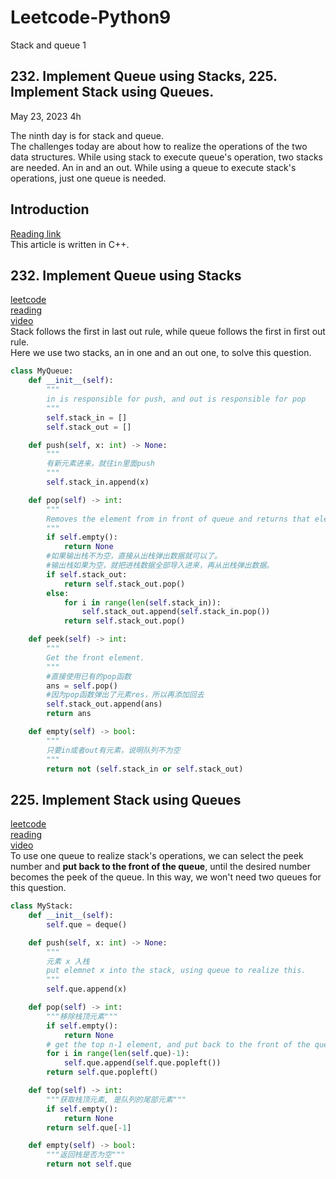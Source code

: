 # Leetcode-Python9
Stack and queue 1
## 232. Implement Queue using Stacks, 225. Implement Stack using Queues.

May 23, 2023  4h

The ninth day is for stack and queue.\
The challenges today are about how to realize the operations of the two data structures. While using stack to execute queue's operation, two stacks are needed. An in and an out. While using a queue to execute stack's operations, just one queue is needed.

## Introduction
[Reading link](https://github.com/youngyangyang04/leetcode-master/blob/master/problems/%E6%A0%88%E4%B8%8E%E9%98%9F%E5%88%97%E7%90%86%E8%AE%BA%E5%9F%BA%E7%A1%80.md)\
This article is written in C++.

## 232. Implement Queue using Stacks
[leetcode](https://leetcode.com/problems/implement-queue-using-stacks/)\
[reading](https://github.com/youngyangyang04/leetcode-master/blob/master/problems/0232.%E7%94%A8%E6%A0%88%E5%AE%9E%E7%8E%B0%E9%98%9F%E5%88%97.md)\
[video](https://www.bilibili.com/video/BV1nY4y1w7VC/?spm_id_from=333.788&vd_source=63f26efad0d35bcbb0de794512ac21f3)\
Stack follows the first in last out rule, while queue follows the first in first out rule.\
Here we use two stacks, an in one and an out one, to solve this question.
```python
class MyQueue:
    def __init__(self):
        """
        in is responsible for push, and out is responsible for pop
        """
        self.stack_in = []
        self.stack_out = []     

    def push(self, x: int) -> None:
        """
        有新元素进来，就往in里面push
        """
        self.stack_in.append(x)

    def pop(self) -> int:
        """
        Removes the element from in front of queue and returns that element.
        """
        if self.empty():
            return None
        #如果输出栈不为空，直接从出栈弹出数据就可以了。
        #输出栈如果为空，就把进栈数据全部导入进来，再从出栈弹出数据。
        if self.stack_out:
            return self.stack_out.pop()
        else:
            for i in range(len(self.stack_in)):
                self.stack_out.append(self.stack_in.pop())
            return self.stack_out.pop()

    def peek(self) -> int:
        """
        Get the front element.
        """
        #直接使用已有的pop函数
        ans = self.pop()
        #因为pop函数弹出了元素res，所以再添加回去
        self.stack_out.append(ans)
        return ans

    def empty(self) -> bool:
        """
        只要in或者out有元素，说明队列不为空
        """
        return not (self.stack_in or self.stack_out)
```

## 225. Implement Stack using Queues
[leetcode](https://leetcode.com/problems/implement-stack-using-queues/)\
[reading](https://github.com/youngyangyang04/leetcode-master/blob/master/problems/0225.%E7%94%A8%E9%98%9F%E5%88%97%E5%AE%9E%E7%8E%B0%E6%A0%88.md)\
[video](https://www.bilibili.com/video/BV1Fd4y1K7sm/?spm_id_from=pageDriver&vd_source=63f26efad0d35bcbb0de794512ac21f3)\
To use one queue to realize stack's operations, we can select the peek number and **put back to the front of the queue**, until the desired number becomes the peek of the queue. In this way, we won't need two queues for this question.
```python
class MyStack:
    def __init__(self):
        self.que = deque()

    def push(self, x: int) -> None:
        """
        元素 x 入栈
        put elemnet x into the stack, using queue to realize this.
        """
        self.que.append(x)

    def pop(self) -> int:
        """移除栈顶元素"""
        if self.empty():
            return None
        # get the top n-1 element, and put back to the front of the queue.
        for i in range(len(self.que)-1):
            self.que.append(self.que.popleft())
        return self.que.popleft()

    def top(self) -> int:
        """获取栈顶元素, 是队列的尾部元素"""
        if self.empty():
            return None
        return self.que[-1]

    def empty(self) -> bool:
        """返回栈是否为空"""
        return not self.que
```









